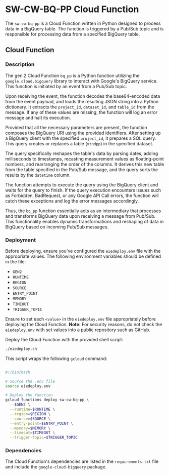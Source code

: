 # SW-CW-BQ-PP Cloud Function

The `sw-cw-bq-pp` is a Cloud Function written in Python designed to process data in a BigQuery table. The function is triggered by a Pub/Sub topic and is responsible for processing data from a specified BigQuery table.

## Cloud Function

### Description

The gen 2 Cloud Function `bq_pp` is a Python function utilizing the `google.cloud.bigquery` library to interact with Google's BigQuery service. This function is initiated by an event from a Pub/Sub topic.

Upon receiving the event, the function decodes the base64-encoded data from the event payload, and loads the resulting JSON string into a Python dictionary. It extracts the `project_id`, `dataset_id`, and `table_id` from the message. If any of these values are missing, the function will log an error message and halt its execution.

Provided that all the necessary parameters are present, the function composes the BigQuery URI using the provided identifiers. After setting up a BigQuery client with the specified `project_id`, it prepares a SQL query. This query creates or replaces a table (`vtndpp`) in the specified dataset.

The query specifically reshapes the table's data by parsing dates, adding milliseconds to timestamps, recasting measurement values as floating-point numbers, and rearranging the order of the columns. It derives this new table from the table specified in the Pub/Sub message, and the query sorts the results by the `datetime` column.

The function attempts to execute the query using the BigQuery client and waits for the query to finish. If the query execution encounters issues such as Forbidden, BadRequest, or any Google API Call errors, the function will catch these exceptions and log the error messages accordingly.

Thus, the `bq_pp` function essentially acts as an intermediary that processes and transforms BigQuery data upon receiving a message from Pub/Sub. This functionality enables dynamic transformations and reshaping of data in BigQuery based on incoming Pub/Sub messages.

### Deployment

Before deploying, ensure you've configured the `eiedeploy.env` file with the appropriate values. The following environment variables should be defined in the file:

- `GEN2`
- `RUNTIME`
- `REGION`
- `SOURCE`
- `ENTRY_POINT`
- `MEMORY`
- `TIMEOUT`
- `TRIGGER_TOPIC`

Ensure to set each `<value>` in the `eiedeploy.env` file appropriately before deploying the Cloud Function. **Note:** For security reasons, do not check the `eiedeploy.env` with set values into a public repository such as GitHub.

Deploy the Cloud Function with the provided shell script:

```bash
./eiedeploy.sh
```


This script wraps the following `gcloud` command:

```bash

#!/bin/bash

# Source the .env file
source eiedeploy.env

# Deploy the function
gcloud functions deploy sw-cw-bq-pp \
  --$GEN2 \
  --runtime=$RUNTIME \
  --region=$REGION \
  --source=$SOURCE \
  --entry-point=$ENTRY_POINT \
  --memory=$MEMORY \
  --timeout=$TIMEOUT \
  --trigger-topic=$TRIGGER_TOPIC
```


### Dependencies

The Cloud Function's dependencies are listed in the `requirements.txt` file and include the `google-cloud-bigquery` package.